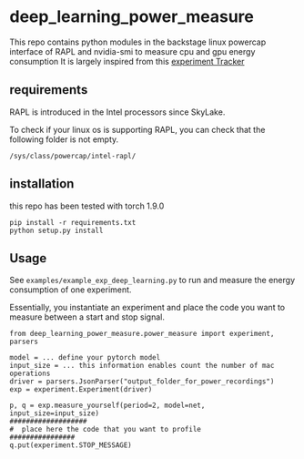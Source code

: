 # deep_learning_power_measure

This repo contains python modules in the backstage linux powercap interface of RAPL and nvidia-smi to measure cpu and gpu energy consumption
It is largely inspired from this [experiment Tracker](https://github.com/Breakend/experiment-impact-tracker) 

## requirements

RAPL is introduced in the Intel processors since SkyLake. 

To check if your linux os is supporting RAPL, you can check that the following folder is not empty.
```
/sys/class/powercap/intel-rapl/
```

## installation

this repo has been tested with torch 1.9.0
```
pip install -r requirements.txt
python setup.py install
```


## Usage

See `examples/example_exp_deep_learning.py` to run and measure the energy consumption of one experiment. 

Essentially, you instantiate an experiment and place the code you want to measure between a start and stop signal.

```
from deep_learning_power_measure.power_measure import experiment, parsers

model = ... define your pytorch model
input_size = ... this information enables count the number of mac operations
driver = parsers.JsonParser("output_folder_for_power_recordings")
exp = experiment.Experiment(driver)

p, q = exp.measure_yourself(period=2, model=net, input_size=input_size)
###################
#  place here the code that you want to profile
################
q.put(experiment.STOP_MESSAGE)

``` 
